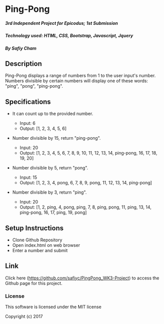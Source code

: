 # Ping-Pong

##### 3rd Independent Project for Epicodus; 1st Submission
##### Technology used: HTML, CSS, Bootstrap, Javascript, Jquery

##### By Safiy Cham

## Description

Ping-Pong displays a range of numbers from 1 to the user input's number. Numbers divisible by certain numbers will display one of these words: "ping", "pong", "ping-pong".

## Specifications

* It can count up to the provided number.
  * Input: 6
  * Output: [1, 2, 3, 4, 5, 6]

* Number divisible by 15, return "ping-pong".
  * Input: 20
  * Output: [1, 2, 3, 4, 5, 6, 7, 8, 9, 10, 11, 12, 13, 14, ping-pong, 16, 17, 18, 19, 20]

* Number divisible by 5, return "pong".
  * Input: 15
  * Output: [1, 2, 3, 4, pong, 6, 7, 8, 9, pong, 11, 12, 13, 14, ping-pong]

* Number divisible by 3, return "ping".
  * Input: 20
  * Output: [1, 2, ping, 4, pong, ping, 7, 8, ping, pong, 11, ping, 13, 14, ping-pong, 16, 17, ping, 19, pong]

## Setup Instructions

* Clone Github Repository
* Open index.html on web browser
* Enter a number and submit

## Link

Click here (https://github.com/safiyc/PingPong_WK3-Project) to access the Github page for this project.

### License

This software is licensed under the MIT license

Copyright (c) 2017
